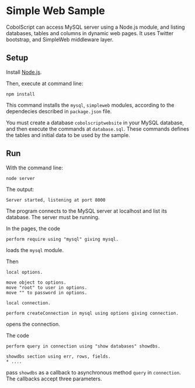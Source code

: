 # Simple Web Sample

CobolScript can access MySQL server using a Node.js module, 
and listing databases, tables and columns in dynamic web pages. It uses Twitter bootstrap, and SimpleWeb middleware layer.

## Setup

Install [Node.js](http://nodejs.org).

Then, execute at command line:
```
npm install
```
This command installs the `mysql`, `simpleweb` modules, according to the dependecies described in `package.json` file.

You must create a database `cobolscriptwebsite` in your MySQL database, and then execute the commands at `database.sql`. These
commands defines the tables and initial data to be used by the sample.

## Run

With the command line:
```
node server
```

The output:
```
Server started, listening at port 8000
```

The program connects to the MySQL server at localhost and list its database. The server must be running.

In the pages, the code
```
perform require using "mysql" giving mysql.
```
loads the `mysql` module.

Then
```
local options.

move object to options.
move "root" to user in options.
move "" to password in options.

local connection.

perform createConnection in mysql using options giving connection.
```
opens the connection.

The code
```
perform query in connection using "show databases" showdbs.

showdbs section using err, rows, fields.
* ....
```
pass `showdbs` as a callback to asynchronous method `query` in `connection`. The callbacks accept three parameters.


